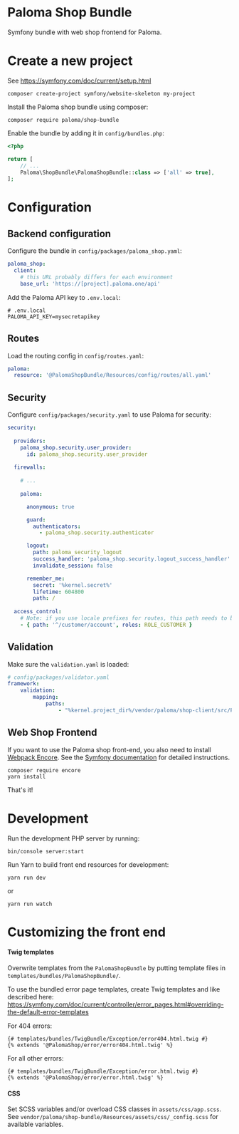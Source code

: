 Paloma Shop Bundle
=====

Symfony bundle with web shop frontend for Paloma.

# Create a new project

See https://symfony.com/doc/current/setup.html

```
composer create-project symfony/website-skeleton my-project
```

Install the Paloma shop bundle using composer:

```
composer require paloma/shop-bundle
```

Enable the bundle by adding it in `config/bundles.php`:

```php
<?php

return [
    // ...
    Paloma\ShopBundle\PalomaShopBundle::class => ['all' => true],
];
```

# Configuration

## Backend configuration

Configure the bundle in `config/packages/paloma_shop.yaml`:

```yaml
paloma_shop:
  client:
    # this URL probably differs for each environment 
    base_url: 'https://[project].paloma.one/api'
```

Add the Paloma API key to `.env.local`:

```
# .env.local
PALOMA_API_KEY=mysecretapikey
```

## Routes

Load the routing config in `config/routes.yaml`:

```yaml
paloma:
  resource: '@PalomaShopBundle/Resources/config/routes/all.yaml'
```

## Security

Configure `config/packages/security.yaml` to use Paloma for security: 

```yaml
security:
  
  providers:
    paloma_shop.security.user_provider:
      id: paloma_shop.security.user_provider
    
  firewalls:
    
    # ...
      
    paloma:

      anonymous: true

      guard:
        authenticators:
          - paloma_shop.security.authenticator

      logout:
        path: paloma_security_logout
        success_handler: 'paloma_shop.security.logout_success_handler'
        invalidate_session: false

      remember_me:
        secret: '%kernel.secret%'
        lifetime: 604800
        path: /
      
  access_control:
    # Note: if you use locale prefixes for routes, this path needs to be something like '^/.+/customer/account'.
    - { path: '^/customer/account', roles: ROLE_CUSTOMER }
```

## Validation

Make sure the `validation.yaml` is loaded:

```yaml
# config/packages/validator.yaml
framework:
    validation:
        mapping:
            paths:
                - "%kernel.project_dir%/vendor/paloma/shop-client/src/Paloma/Shop/Resources/validation.yaml"
```

## Web Shop Frontend

If you want to use the Paloma shop front-end, you also need to install [Webpack Encore](https://symfony.com/doc/current/frontend.html).
See the [Symfony documentation](https://symfony.com/doc/current/frontend/encore/installation.html) for detailed instructions.

```
composer require encore
yarn install
```

That's it!

# Development

Run the development PHP server by running:

```
bin/console server:start
```

Run Yarn to build front end resources for development:

```
yarn run dev
```

or 

```
yarn run watch
```

# Customizing the front end

#### Twig templates

Overwrite templates from the `PalomaShopBundle` by putting template files in `templates/bundles/PalomaShopBundle/`.

To use the bundled error page templates, create Twig templates and like described here: 
https://symfony.com/doc/current/controller/error_pages.html#overriding-the-default-error-templates

For 404 errors:
```
{# templates/bundles/TwigBundle/Exception/error404.html.twig #}
{% extends '@PalomaShop/error/error404.html.twig' %}
```

For all other errors:
```
{# templates/bundles/TwigBundle/Exception/error.html.twig #}
{% extends '@PalomaShop/error/error.html.twig' %}
```

#### CSS

Set SCSS variables and/or overload CSS classes in `assets/css/app.scss`.
See `vendor/paloma/shop-bundle/Resources/assets/css/_config.scss` for available variables.
